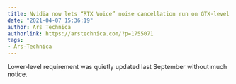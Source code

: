 ```yaml
---
title: Nvidia now lets “RTX Voice” noise cancellation run on GTX-level cards
date: "2021-04-07 15:36:19"
author: Ars Technica
authorlink: https://arstechnica.com/?p=1755071
tags:
- Ars-Technica
---
```

Lower-level requirement was quietly updated last September without much notice.